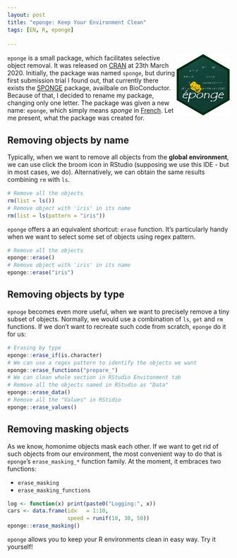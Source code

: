 ```yaml
---
layout: post
title: "eponge: Keep Your Environment Clean"
tags: [EN, R, eponge]

---
```


<a href="https://krzjoa.github.io/matricks"><img src='https://raw.githubusercontent.com/krzjoa/eponge/master/man/figures/logo.png' align="right" height="139" style="height:139px;" /></a>

`eponge` is a small package, which facilitates selective object removal.
It was released on
[CRAN](https://cran.r-project.org/web/packages/eponge/index.html) at
23th March 2020. Initially, the package was named `sponge`, but during
first submission trial I found out, that currently there exists the
[SPONGE](https://www.bioconductor.org/packages/release/bioc/html/SPONGE.html)
package, availbale on BioConductor. Because of that, I decided to rename
my package, changing only one letter. The package was given a new name:
`eponge`, which simply means *sponge* in
[French](https://en.wiktionary.org/wiki/%C3%A9ponge). Let me present,
what the package was created for.

## Removing objects by name

Typically, when we want to remove all objects from the **global
environment**, we can use click the broom icon in RStudio (supposing we
use this IDE - but in most cases, we do). Alternatively, we can obtain
the same results combining `rm` with `ls`.

``` r
# Remove all the objects
rm(list = ls())
# Remove object with 'iris' in its name
rm(list = ls(pattern = "iris"))
```

`eponge` offers a an equivalent shortcut: `erase` function. It’s
particularly handy when we want to select some set of objects using
regex pattern.

``` r
# Remove all the objects
eponge::erase() 
# Remove object with 'iris' in its name
eponge::erase("iris")
```

## Removing objects by type

`epnoge` becomes even more useful, when we want to precisely remove a
tiny subset of objects. Normally, we would use a combination of `ls`,
`get` and `rm` functions. If we don’t want to recreate such code from
scratch, `eponge` do it for us:

``` r
# Erasing by type
eponge::erase_if(is.character)
# We can use a regex pattern to identify the objects we want
eponge::erase_functions("prepare_")
# We can clean whole section in RStudio Envitonment tab
# Remove all the objects named in RStudio as "Data"
eponge::erase_data()
# Remove all the "Values" in RStidio
eponge::erase_values()
```

## Removing masking objects

As we know, homonime objects mask each other. If we want to get rid of
such objects from our environment, the most convenient way to do that is
`eponge`’s `erase_masking_*` function family. At the moment, it embraces
two functions:

-   `erase_masking`
-   `erase_masking_functions`

``` r
log <- function(x) print(paste0("Logging:", x))
cars <- data.frame(idx   = 1:10,
                   speed = runif(10, 30, 50))
eponge::erase_masking()
```

`eponge` allows you to keep your R environments clean in easy way. Try
it yourself!
